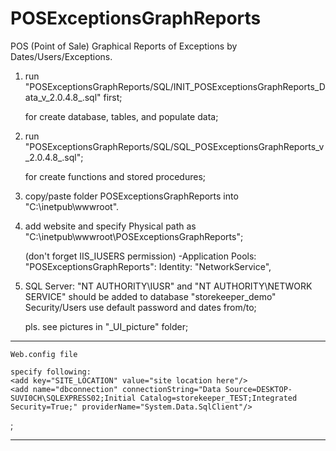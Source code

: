 # POSExceptionsGraphReports

POS (Point of Sale) Graphical Reports of Exceptions by Dates/Users/Exceptions.

1.	run "POSExceptionsGraphReports/SQL/INIT_POSExceptionsGraphReports_Data_v_2.0.4.8_.sql" first;

	for create database, tables, and populate data;

2.	run "POSExceptionsGraphReports/SQL/SQL_POSExceptionsGraphReports_v_2.0.4.8_.sql";

	for create functions and stored procedures;

3.	copy/paste folder POSExceptionsGraphReports into "C:\inetpub\wwwroot".

4.	add website and specify Physical path as "C:\inetpub\wwwroot\POSExceptionsGraphReports";

	(don't forget IIS_IUSERS permission) -Application Pools: "POSExceptionsGraphReports": Identity: "NetworkService",

5.	SQL Server: "NT AUTHORITY\IUSR" and "NT AUTHORITY\NETWORK SERVICE" should be added to database "storekeeper_demo" Security/Users
	use default password and dates from/to; 
	
	pls. see pictures in "_UI_picture" folder;

---   ---   ---   ---   ---   ---   ---   ---   ---   ---   ---   ---   ---   ---   ---   ---   ---   ---   
	Web.config file

	specify following:
	<add key="SITE_LOCATION" value="site location here"/>
	<add name="dbconnection" connectionString="Data Source=DESKTOP-SUVI0CH\SQLEXPRESS02;Initial Catalog=storekeeper_TEST;Integrated Security=True;" providerName="System.Data.SqlClient"/>
;
---   ---   ---   ---   ---   ---   ---   ---   ---   ---   ---   ---   ---   ---   ---   ---   ---   ---   

